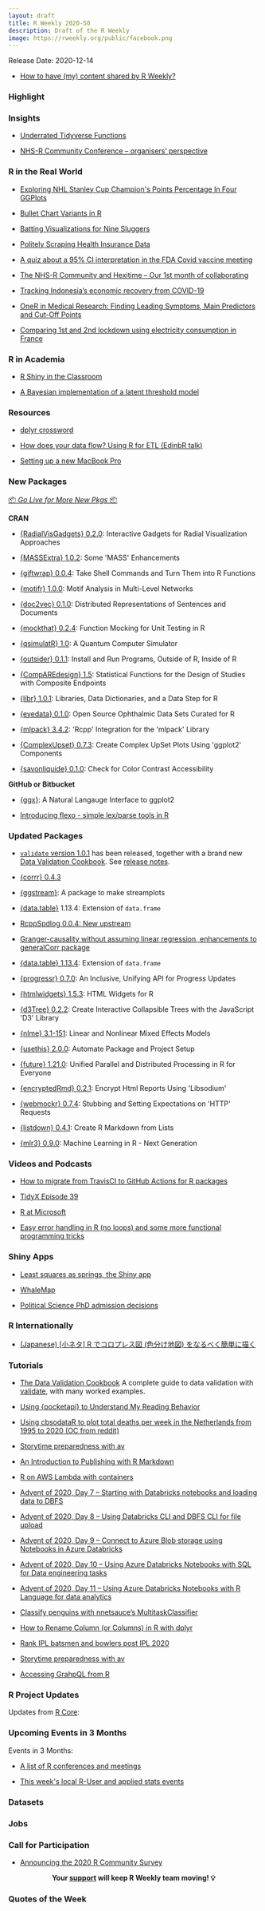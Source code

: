 ```yaml
---
layout: draft
title: R Weekly 2020-50
description: Draft of the R Weekly
image: https://rweekly.org/public/facebook.png
---
```


Release Date: 2020-12-14

+ [How to have (my) content shared by R Weekly?](https://github.com/rweekly/rweekly.org#how-to-have-my-content-shared-by-r-weekly)


###  Highlight


### Insights

+ [Underrated Tidyverse Functions](https://hugo-portfolio-example.netlify.app/projects/tidyverse_functions/)

+ [NHS-R Community Conference – organisers’ perspective](https://nhsrcommunity.com/blog/nhs-r-community-conference-organisers-perspective/)

### R in the Real World

+ [Exploring NHL Stanley Cup Champion's Points Percentage In Four GGPlots](https://jlaw.netlify.app/2020/12/01/exploring-nhl-stanley-cup-champion-s-points-percentage-in-four-ggplots/)

+ [Bullet Chart Variants in R](https://themockup.blog/posts/2020-11-29-bullet-chart-variants-in-r/)

+ [Batting Visualizations for Nine Sluggers](https://baseballwithr.wordpress.com/2020/12/07/batting-visualizations-for-nine-sluggers/)

+ [Politely Scraping Health Insurance Data](https://joshfangmeier.netlify.app/post/2020-11-28-politely-scraping-health-insurance-data/)

+ [A quiz about a 95% CI interpretation in the FDA Covid vaccine meeting](http://skranz.github.io//r/2020/12/11/CovidVaccineFDAHearingCI.html)

+ [The NHS-R Community and Hexitime – Our 1st month of collaborating](https://nhsrcommunity.com/blog/the-nhs-r-community-and-hexitime-our-1st-month-of-collaborating/)

+ [Tracking Indonesia’s economic recovery from COVID-19](https://r-posts.com/tracking-indonesias-economic-recovery-from-covid-19/)

+ [OneR in Medical Research: Finding Leading Symptoms, Main Predictors and Cut-Off Points](https://blog.ephorie.de/oner-in-medical-research-finding-leading-symptoms-main-predictors-and-cut-off-points)

+ [Comparing 1st and 2nd lockdown using electricity consumption in France](/article/2020-12/electricity-conso-france/)


###  R in Academia

+ [R Shiny in the Classroom](https://r-posts.com/r-shiny-in-the-classroom/)

+ [A Bayesian implementation of a latent threshold model](https://www.rdatagen.net/post/a-latent-threshold-model-to-estimate-treatment-effects/)

###  Resources

+ [dplyr crossword](https://karaman.is/blog/2020/12/dplyr-crossword/)

+ [How does your data flow? Using R for ETL (EdinbR talk)](https://scottishsnow.wordpress.com/2020/12/08/how-data-flow/)

+ [Setting up a new MacBook Pro](https://www.garrickadenbuie.com/blog/setting-up-a-new-macbook-pro/)

###  New Packages

<p class="added-hostname"><a href="https://rweekly.org/live" target="_blank" class="externalLink">📦 <i>Go Live for More New Pkgs</i> 📦</a></p>

**CRAN**

+ [{RadialVisGadgets} 0.2.0](https://cran.r-project.org/package=RadialVisGadgets): Interactive Gadgets for Radial Visualization Approaches

+ [{MASSExtra} 1.0.2](https://cran.r-project.org/package=MASSExtra): Some 'MASS' Enhancements

+ [{giftwrap} 0.0.4](https://cran.r-project.org/package=giftwrap): Take Shell Commands and Turn Them into R Functions

+ [{motifr} 1.0.0](https://cran.r-project.org/package=motifr): Motif Analysis in Multi-Level Networks

+ [{doc2vec} 0.1.0](https://cran.r-project.org/package=doc2vec): Distributed Representations of Sentences and Documents

+ [{mockthat} 0.2.4](https://cran.r-project.org/package=mockthat): Function Mocking for Unit Testing in R

+ [{qsimulatR} 1.0](https://cran.r-project.org/package=qsimulatR): A Quantum Computer Simulator

+ [{outsider} 0.1.1](https://cran.r-project.org/package=outsider): Install and Run Programs, Outside of R, Inside of R

+ [{CompAREdesign} 1.5](https://cran.r-project.org/package=CompAREdesign): Statistical Functions for the Design of Studies with Composite Endpoints

+ [{libr} 1.0.1](https://cran.r-project.org/package=libr): Libraries, Data Dictionaries, and a Data Step for R

+ [{eyedata} 0.1.0](https://cran.r-project.org/package=eyedata): Open Source Ophthalmic Data Sets Curated for R

+ [{mlpack} 3.4.2](https://cran.r-project.org/package=mlpack): 'Rcpp' Integration for the 'mlpack' Library

+ [{ComplexUpset} 0.7.3](https://cran.r-project.org/package=ComplexUpset): Create Complex UpSet Plots Using 'ggplot2' Components

+ [{savonliquide} 0.1.0](https://cran.r-project.org/package=savonliquide): Check for Color Contrast Accessibility


**GitHub or Bitbucket**

+ [{ggx}](https://github.com/brandmaier/ggx): A Natural Langauge Interface to ggplot2

+ [Introducing flexo - simple lex/parse tools in R](https://coolbutuseless.github.io/2020/12/07/introducing-flexo-simple-lex/parse-tools-in-r/)

### Updated Packages

+ [`validate` version 1.0.1](https://cran.r-project.org/package=validate) has been released, together with a brand new 
  [Data Validation Cookbook](https://data-cleaning.github.io/validate/). See [release notes](http://www.markvanderloo.eu/yaRb/2020/12/08/validate-1-0-1-new-features-and-a-cookbook/).
  
+ [{corrr} 0.4.3](https://www.tidyverse.org/blog/2020/12/corrr-0-4-3/)
  
+ [{ggstream}](https://github.com/davidsjoberg/ggstream): A package to make streamplots 
  
+ [{data.table}](https://github.com/Rdatatable/data.table) 1.13.4: Extension of `data.frame`

+ [RcppSpdlog 0.0.4: New upstream](http://dirk.eddelbuettel.com/blog/2020/12/11#rcppspdlog_0.0.4)

+ [Granger-causality without assuming linear regression, enhancements to generalCorr package](https://r-posts.com/granger-causality-without-assuming-linear-regression-enhancements-to-generalcorr-package/)

+ [{data.table} 1.13.4](https://cran.r-project.org/package=data.table): Extension of `data.frame`

+ [{progressr} 0.7.0](https://cran.r-project.org/package=progressr): An Inclusive, Unifying API for Progress Updates

+ [{htmlwidgets} 1.5.3](https://cran.r-project.org/package=htmlwidgets): HTML Widgets for R

+ [{d3Tree} 0.2.2](https://cran.r-project.org/package=d3Tree): Create Interactive Collapsible Trees with the JavaScript 'D3' Library

+ [{nlme} 3.1-151](https://cran.r-project.org/package=nlme): Linear and Nonlinear Mixed Effects Models

+ [{usethis} 2.0.0](https://cran.r-project.org/package=usethis): Automate Package and Project Setup

+ [{future} 1.21.0](https://cran.r-project.org/package=future): Unified Parallel and Distributed Processing in R for Everyone

+ [{encryptedRmd} 0.2.1](https://cran.r-project.org/package=encryptedRmd): Encrypt Html Reports Using 'Libsodium'

+ [{webmockr} 0.7.4](https://cran.r-project.org/package=webmockr): Stubbing and Setting Expectations on 'HTTP' Requests

+ [{listdown} 0.4.1](https://cran.r-project.org/package=listdown): Create R Markdown from Lists

+ [{mlr3} 0.9.0](https://cran.r-project.org/package=mlr3): Machine Learning in R - Next Generation

###  Videos and Podcasts

+ [How to migrate from TravisCI to GitHub Actions for R packages](https://www.youtube.com/watch?v=K4x-uqLl_m4)

+ [TidyX Episode 39](https://youtu.be/jIrun_3-hFI)

+ [R at Microsoft](https://blog.revolutionanalytics.com/2020/12/r-at-microsoft.html)

+ [Easy error handling in R (no loops) and some more functional programming tricks](https://www.youtube.com/watch?v=WjtXc4OXZuk)


### Shiny Apps

+ [Least squares as springs, the Shiny app](https://www.enchufa2.es/archives/least-squares-as-springs-the-shiny-app.html)

+ [WhaleMap](https://whalemap.org/WhaleMap/)

+ [Political Science PhD admission decisions](https://martindevaux.com/2020/11/political-science-phd-admission-decisions/)

### R Internationally

+ [(Japanese) [小ネタ] R でコロプレス図 (色分け地図) をなるべく簡単に描く](https://ill-identified.hatenablog.com/entry/2020/12/07/134705)

###  Tutorials

+ [The Data Validation Cookbook](https://data-cleaning.github.io/validate/) A complete guide to data validation with [validate](https://cran.r-project.org/package=validate), with many worked examples.

+ [Using {pocketapi} to Understand My Reading Behavior](https://alletsee.net/blog/using-pocketapi-to-understand-my-reading-behavior/)

+ [Using cbsodataR to plot total deaths per week in the Netherlands from 1995 to 2020 (OC from reddit)](https://www.data-fred.com/post/2020/cbsodatar-reddit/)

+ [Storytime preparedness with av](https://masalmon.eu/2020/12/10/av-storytime/)

+ [An Introduction to Publishing with R Markdown](https://olearydj.github.io/antisimplistic/r/2020/12/08/rmd-intro.html)

+ [R on AWS Lambda with containers](https://mdneuzerling.com/post/r-on-aws-lambda-with-containers/)

+ [Advent of 2020, Day 7 – Starting with Databricks notebooks and loading data to DBFS](https://tomaztsql.wordpress.com/2020/12/07/advent-of-2020-day-7-starting-with-databricks-notebooks-and-loading-data-to-dbfs/)

+ [Advent of 2020, Day 8 – Using Databricks CLI and DBFS CLI for file upload](https://tomaztsql.wordpress.com/2020/12/08/advent-of-2020-day-8-using-databricks-cli-and-dbfs-cli-for-file-upload/)

+ [Advent of 2020, Day 9 – Connect to Azure Blob storage using Notebooks in Azure Databricks](https://tomaztsql.wordpress.com/2020/12/09/advent-of-2020-day-9-connect-to-azure-blob-storage-using-notebooks-in-azure-databricks/)

+ [Advent of 2020, Day 10 – Using Azure Databricks Notebooks with SQL for Data engineering tasks](https://tomaztsql.wordpress.com/2020/12/10/advent-of-2020-day-10-using-azure-databricks-notebooks-with-sql-for-data-engineering-tasks/)

+ [Advent of 2020, Day 11 –  Using Azure Databricks Notebooks with R Language for data analytics](https://tomaztsql.wordpress.com/2020/12/11/advent-of-2020-day-11-using-azure-databricks-notebooks-with-r-language-for-data-analytics/)

+ [Classify penguins with nnetsauce’s MultitaskClassifier](https://thierrymoudiki.github.io/blog/2020/12/11/r/quasirandomizednn/classify-penguins-nnetsauce)

+ [How to Rename Column (or Columns) in R with dplyr](https://www.marsja.se/how-to-rename-column-or-columns-in-r-with-dplyr/)

+ [Rank IPL batsmen and bowlers post IPL 2020](https://gigadom.in/2020/12/10/rank-ipl-batsmen-and-bowlers-post-ipl-2020/)

+ [Storytime preparedness with av](https://masalmon.eu/2020/12/10/av-storytime/)

+ [Accessing GrahpQL from R](https://ropensci.org/blog/2020/12/08/accessing-grahpql-in-r/)

<!--<div class="post-more-begin></div><div class="post-more-end"></div>-->

###  R Project Updates

Updates from [R Core](http://developer.r-project.org/blosxom.cgi/R-devel/NEWS):


###  Upcoming Events in 3 Months

Events in 3 Months:


+ [A list of R conferences and meetings](https://jumpingrivers.github.io/meetingsR/events.html)

+ [This week's local R-User and applied stats events](https://community.rstudio.com/c/irl)


### Datasets

### Jobs




###  Call for Participation

+ [Announcing the 2020 R Community Survey](https://blog.rstudio.com/2020/12/11/2020-survey-announcement/)


<p class="hide-support added-hostname support-rweekly" style="text-align: center;font-weight: bold;">Your <a class="non-visited externalLink" href="https://www.patreon.com/rweekly" onclick="pas(this)">support</a> will keep R Weekly team moving! 💡</p>

###  Quotes of the Week
